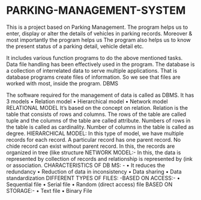 # PARKING-MANAGEMENT-SYSTEM
This is a project based on Parking Management. The program helps us to enter, display or alter the details of vehicles in parking records. Moreover &amp; most importantly the program helps us The program also helps us to know the present status of a parking detail, vehicle detail etc.

It includes various function programs to do the above mentioned tasks.
Data file handling has been effectively used in the program.
The database is a collection of interrelated data to serve multiple applications. That is database programs create files of information. So we see that files are worked with most, inside the program.
DBMS

The software required for the management of data is called as DBMS. It has 3 models
• Relation model
• Hierarchical model
• Network model
RELATIONAL MODEL It’s based on the concept on relation. Relation is the table that consists of rows and columns. The rows of the table are called tuple and the columns of the table are called attribute. Numbers of rows in the table is called as cardinality. Number of columns in the table is called as degree.
HIERARCHICAL MODEL: In this type of model, we have multiple records for each record. A particular record has one parent record. No chide record can exist without parent record. In this, the records are organized in tree (like structure
NETWORK MODEL:- In this, the data is represented by collection of records and relationship is represented by (ink or association.
CHARACTERISTICS OF DB MS: -
• It reduces the redundancy
• Reduction of data in inconsistency
• Data sharing
• Data standardization
DIFFERENT TYPES OF FILES: -BASED ON ACCESS:-
• Sequential file
• Serial file
• Random (direct access) file BASED ON STORAGE:-
• Text file
• Binary File

